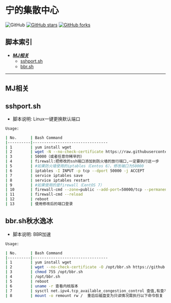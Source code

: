 # 宁的集散中心
![GitHub](https://img.shields.io/github/license/mashape/apistatus.svg)
[![GitHub stars](https://img.shields.io/github/stars/O7Y0/script.svg?style=popout&label=Stars)](https://github.com/O7Y0/script/stargazers)
[![GitHub forks](https://img.shields.io/github/forks/O7Y0/script.svg?style=popout&label=Fork)](https://github.com/O7Y0/script/fork)
## 脚本索引
* [***MJ相关***](#代理相关)
  * [sshport.sh](#sshport)
  * [bbr.sh](#bbr)
---

## MJ相关

## sshport.sh

- 脚本说明: Linux一键更换默认端口

```bash
Usage:

| No.      | Bash Command                    
|----------|---------------------------------
| 1        | yum install wget
| 2        | wget -N --no-check-certificate https://raw.githubusercontent.com/O7Y0/script/main/sshport.sh && chmod +x sshport.sh && bash sshport.sh
| 3        | 50000（或者任意你稀罕的）
| 4        | firewall:把修改的ssh端口添加到防火墙的放行端口,一定要执行这一步
| 5        | #如果防火墙使用的iptables（Centos 6），修改端口为50000
| 6        | iptables -I INPUT -p tcp --dport 50000 -j ACCEPT
| 7        | service iptables save
| 8        | service iptables restart
| 9        | #如果使用的是firewall（CentOS 7）
| 10       | firewall-cmd --zone=public --add-port=50000/tcp --permanent 
| 11       | firewall-cmd --reload
| 12       | reboot
| 13       | 使用修改后的端口登录
```
## bbr.sh秋水逸冰

- 脚本说明: BBR加速

```bash
Usage:

| No.      | Bash Command                    
|----------|---------------------------------
| 1        | yum install wget
| 2        | wget --no-check-certificate -O /opt/bbr.sh https://github.com/O7Y0/script/raw/main/bbr.sh
| 3        | chmod 755 /opt/bbr.sh
| 4        | /opt/bbr.sh
| 5        | reboot
| 6        | uname -r 查看内核版本
| 7        | sysctl net.ipv4.tcp_available_congestion_control 查值,有查不查无所谓
| 8        | mount -o remount rw /  重启后磁盘变为只读情况需执行以下命令恢复
